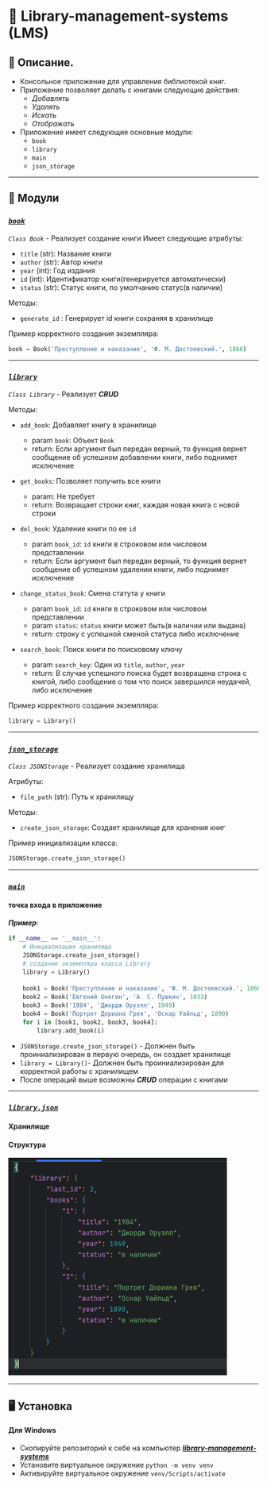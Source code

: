 # 📖 Library-management-systems (LMS)

## 🍂 Описание.

* Консольное приложение для управления библиотекой книг. 
* Приложение  позволяет делать с книгами следующие действия:
    - *Добавлять*
    - *Удалять*
    - *Искать*
    - *Отображать* 
* Приложение имеет следующие  основные модули:
    - `book` 
    - `library`
    - `main`
    - `json_storage`

***

## 🦋 Модули 

###  [***`book`***](https://github.com/yakhovets-o/library-management-systems/blob/main/book.py)

*`Class Book`* -  Реализует создание книги 
Имеет следующие атрибуты:
* `title` (str): Название книги
* `author` (str): Автор книги
* `year` (int): Год издания
* `id` (int): Идентификатор книги(генерируется автоматически)
* `status` (str): Cтатус книги, по умолчанию статус(в наличии)

Методы:
* `generate_id` : Генерирует id книги сохраняя в хранилище

Пример корректного создания экземпляра:

```python
book = Book('Преступление и наказание', 'Ф. М. Достоевский.', 1866)
```

***
###  [***`library`***](https://github.com/yakhovets-o/library-management-systems/blob/main/library.py)

*`Class Library`* -  Реализует ***CRUD***

Методы:
* `add_book`: Добавляет книгу в хранилище 
    * param `book`: Объект `Book`
    * return: Если аргумент был передан верный, то функция вернет сообщение об успешном добавлении книги, либо поднимет исключение

* `get_books`: Позволяет получить все книги
    * param: Не требует
    * return: Возвращает строки книг, каждая новая книга с новой строки 

* `del_book`: Удаление книги по ее `id`
    * param `book_id`: `id` книги в строковом или числовом представлении
    * return:  Если аргумент был передан верный, то функция вернет сообщение об успешном удалении книги, либо поднимет исключение

* `change_status_book`: Смена статута у книги
    * param `book_id`: `id` книги в строковом или числовом представлении
    * param `status`: `status` книги может быть(в наличии или выдана)
    * return: строку с успешной сменой статуса либо исключение

* `search_book`: Поиск книги по поисковому ключу
    * param `search_key`: Один из `title`, `author`, `year`
    * return: В случае успешного поиска будет возвращена строка с книгой,
    либо сообщение о том что поиск завершился неудачей, либо исключение

Пример корректного создания экземпляра:
```python
library = Library()
```

***

### [***`json_storage`***](https://github.com/yakhovets-o/library-management-systems/blob/main/json_storage.py)

*`Class JSONStorage`* -  Реализует создание хранилища

Атрибуты:
* `file_path` (str): Путь к хранилищу

Методы:
* `create_json_storage`: Создает хранилище для хранения книг

Пример инициализации класса:
```python 
JSONStorage.create_json_storage() 
```

***

### [***`main`***](https://github.com/yakhovets-o/library-management-systems/blob/main/main.py)

#### точка входа в приложение

***Пример***:
```python
if __name__ == '__main__':
    # Инициализация хранилища
    JSONStorage.create_json_storage()
    # создание экземпляра класса Library
    library = Library()

    book1 = Book('Преступление и наказание', 'Ф. М. Достоевский.', 1866)
    book2 = Book('Евгений Онегин', 'А. С. Пушкин', 1833)
    book3 = Book('1984', 'Джордж Оруэлл', 1949)
    book4 = Book('Портрет Дориана Грея', 'Оскар Уайльд', 1890)
    for i in [book1, book2, book3, book4]:
        library.add_book(i)
```

* `JSONStorage.create_json_storage()` - Должнен быть проиниализирован в первую очередь, он создает хранилище 
* `library = Library()`-  Должнен быть проиниализирован для корректной работы с хранилищем 
 * После операций выше возможны ***CRUD*** операции с книгами 

***

### [***`library.json`***](https://github.com/yakhovets-o/library-management-systems/blob/main/library.json)

#### Хранилище

#### Структура

![Structure](https://github.com/yakhovets-o/library-management-systems/blob/main/structure.png)

***
## 🖥️ Установка
#### Для Windows
* Скопируйте репозиторий к себе на компьютер [***library-management-systems***]([https://github.com/yakhovets-o/library-management-systems](https://github.com/yakhovets-o/library-management-systems))
* Установите виртуальное окружение  ```python -m venv venv```
* Активируйте виртуальное окружение ```venv/Scripts/activate```
